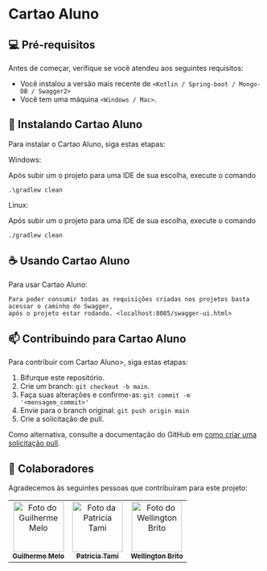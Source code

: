 # Cartao Aluno

<!---Esses são exemplos. Veja https://shields.io para outras pessoas ou para personalizar este conjunto de escudos. Você pode querer incluir dependências, status do projeto e informações de licença aqui--->

## 💻 Pré-requisitos

Antes de começar, verifique se você atendeu aos seguintes requisitos:
<!---Estes são apenas requisitos de exemplo. Adicionar, duplicar ou remover conforme necessário--->
* Você instalou a versão mais recente de `<Kotlin / Spring-boot / Mongo-DB / Swagger2>`
* Você tem uma máquina `<Windows / Mac>`.

## 🚀 Instalando Cartao Aluno

Para instalar o Cartao Aluno, siga estas etapas:

Windows:

Após subir um o projeto para uma IDE de sua escolha, execute o comando

```
.\gradlew clean
```

Linux:

Após subir um o projeto para uma IDE de sua escolha, execute o comando

```
./gradlew clean
```

## ☕ Usando Cartao Aluno

Para usar Cartao Aluno:

```
Para poder consumir todas as requisições criadas nos projetos basta acessar o caminho do Swagger, 
após o projeto estar rodando. <localhost:8085/swagger-ui.html>
```

## 📫 Contribuindo para Cartao Aluno
<!---Se o seu README for longo ou se você tiver algum processo ou etapas específicas que deseja que os contribuidores sigam, considere a criação de um arquivo CONTRIBUTING.md separado--->
Para contribuir com Cartao Aluno>, siga estas etapas:

1. Bifurque este repositório.
2. Crie um branch: `git checkout -b main`.
3. Faça suas alterações e confirme-as: `git commit -m '<mensagem_commit>'`
4. Envie para o branch original: `git push origin main`
5. Crie a solicitação de pull.

Como alternativa, consulte a documentação do GitHub em [como criar uma solicitação pull](https://help.github.com/en/github/collaborating-with-issues-and-pull-requests/creating-a-pull-request).

## 🤝 Colaboradores

Agradecemos às seguintes pessoas que contribuíram para este projeto:

<table>
  <tr>
    <td align="center">
      <a href="#">
        <img src="https://avatars.githubusercontent.com/u/33105000?v=4" width="100px;" alt="Foto do Guilherme Melo"/><br>
        <sub>
          <b>Guilherme Melo</b>
        </sub>
      </a>
    </td>
    <td align="center">
      <a href="#">
        <img src="https://avatars.githubusercontent.com/u/67209629?v=4" width="100px;" alt="Foto da Patricia Tami"/><br>
        <sub>
          <b>Patricia Tami</b>
        </sub>
      </a>
    </td>
    <td align="center">
      <a href="#">
        <img src="https://avatars.githubusercontent.com/u/39777075?v=4" width="100px;" alt="Foto do Wellington Brito"/><br>
        <sub>
          <b>Wellington Brito</b>
        </sub>
      </a>
    </td>
  </tr>
</table>

